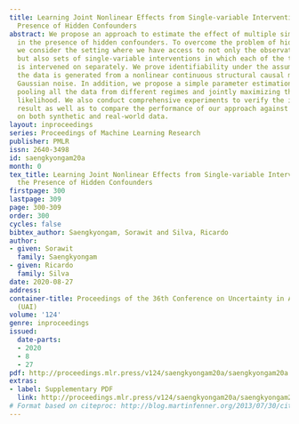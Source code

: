 ```yaml
---
title: Learning Joint Nonlinear Effects from Single-variable Interventions in the
  Presence of Hidden Confounders
abstract: We propose an approach to estimate the effect of multiple simultaneous interventions
  in the presence of hidden confounders. To overcome the problem of hidden confounding,
  we consider the setting where we have access to not only the observational data
  but also sets of single-variable interventions in which each of the treatment variables
  is intervened on separately. We prove identifiability under the assumption that
  the data is generated from a nonlinear continuous structural causal model with additive
  Gaussian noise. In addition, we propose a simple parameter estimation method by
  pooling all the data from different regimes and jointly maximizing the combined
  likelihood. We also conduct comprehensive experiments to verify the identifiability
  result as well as to compare the performance of our approach against a baseline
  on both synthetic and real-world data.
layout: inproceedings
series: Proceedings of Machine Learning Research
publisher: PMLR
issn: 2640-3498
id: saengkyongam20a
month: 0
tex_title: Learning Joint Nonlinear Effects from Single-variable Interventions in
  the Presence of Hidden Confounders
firstpage: 300
lastpage: 309
page: 300-309
order: 300
cycles: false
bibtex_author: Saengkyongam, Sorawit and Silva, Ricardo
author:
- given: Sorawit
  family: Saengkyongam
- given: Ricardo
  family: Silva
date: 2020-08-27
address: 
container-title: Proceedings of the 36th Conference on Uncertainty in Artificial Intelligence
  (UAI)
volume: '124'
genre: inproceedings
issued:
  date-parts:
  - 2020
  - 8
  - 27
pdf: http://proceedings.mlr.press/v124/saengkyongam20a/saengkyongam20a.pdf
extras:
- label: Supplementary PDF
  link: http://proceedings.mlr.press/v124/saengkyongam20a/saengkyongam20a-supp.pdf
# Format based on citeproc: http://blog.martinfenner.org/2013/07/30/citeproc-yaml-for-bibliographies/
---
```

